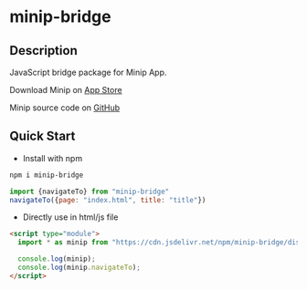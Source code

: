 # minip-bridge

## Description

JavaScript bridge package for Minip App.

Download Minip on [App Store](https://apps.apple.com/us/app/minip-editor/id6463115915)

Minip source code on [GitHub](https://github.com/Yosorable/minip)

## Quick Start

- Install with npm

```bash
npm i minip-bridge
```

```JavaScript
import {navigateTo} from "minip-bridge"
navigateTo({page: "index.html", title: "title"})
```

- Directly use in html/js file

```html
<script type="module">
  import * as minip from "https://cdn.jsdelivr.net/npm/minip-bridge/dist/index.mjs";

  console.log(minip);
  console.log(minip.navigateTo);
</script>
```
